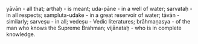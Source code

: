 yāvān - all that; arthaḥ - is meant; uda-pāne - in a well of water; sarvataḥ - in all respects; sampluta-udake - in a great reservoir of water; tāvān - similarly; sarveṣu - in all; vedeṣu - Vedic literatures; brāhmaṇasya - of the man who knows the Supreme Brahman; vijānataḥ - who is in complete knowledge.